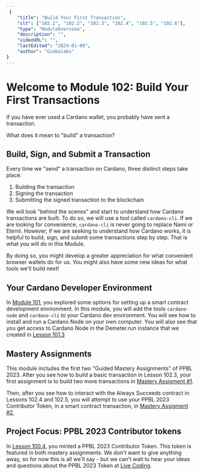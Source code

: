 ```yaml
---
 {
	"title": "Build Your First Transaction",
	"slt": ["102.1", "102.2", "102.3", "102.4", "102.5", "102.6"],
	"type": "ModuleOverview",
	"description": "",
	"videoURL": "",
	"lastEdited": "2024-01-08",
	"author": "Gimbalabs"
}
---
```


# Welcome to Module 102: Build Your First Transactions

If you have ever used a Cardano wallet, you probably have sent a transaction.

What does it mean to "build" a transaction?


## Build, Sign, and Submit a Transaction

Every time we "send" a transaction on Cardano, three distinct steps take place:
1. Building the transaction
2. Signing the transaction
3. Submitting the signed transaction to the blockchain

We will look "behind the scenes" and start to understand how Cardano transactions are built. To do so, we will use a tool called `cardano-cli`. If we are looking for convenience, `cardano-cli` is never going to replace Nami or Eternl. However, if we are seeking to understand how Cardano works, it is helpful to build, sign, and submit some transactions step by step. That is what you will do in this Module.

By doing so, you might develop a greater appreciation for what convenient browser wallets do for us. You might also have some new ideas for what tools we'll build next!


## Your Cardano Developer Environment
In [Module 101](/modules/101/slts), you explored some options for setting up a smart contract development environment. In this module, you will add the tools `cardano-node`  and `cardano-cli` to your Cardano dev environment. You will see how to install and run a Cardano Node on your own computer. You will also see that you get access to Cardano Node in the Demeter.run instance that we created in [Lesson 101.3](/modules/101/1013)


## Mastery Assignments

This module includes the first two "Guided Mastery Assignments" of PPBL 2023. After you see how to build a basic transaction in Lesson 102.3, your first assignment is to build two more transactions in [Mastery Assigment #1](/modules/102/assignment1021).

Then, after you see how to interact with the Always Succeeds contract in Lessons 102.4 and 102.5, you will attempt to use your PPBL 2023 Contributor Token, in a smart contract transaction, in [Mastery Assigment #2](/modules/102/assignment1022),


## Project Focus: PPBL 2023 Contributor tokens
In [Lesson 100.4](/modules/100/1004), you minted a PPBL 2023 Contributor Token. This token is featured in both mastery assignments. We don't want to give anything away, so for now this is all we'll say - but we can't wait to hear your ideas and questions about the PPBL 2023 Token at [Live Coding](/live-coding).
